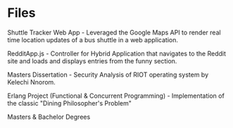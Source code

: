 # Files

Shuttle Tracker Web App - Leveraged the Google Maps API to render real time location updates of a bus shuttle in a web application.

RedditApp.js - Controller for Hybrid Application that navigates to the Reddit site and loads and displays entries from the funny section.

Masters Dissertation - Security Analysis of RIOT operating system by Kelechi Nnorom.

Erlang Project (Functional & Concurrent Programming) - Implementation of the classic "Dining Philosopher's Problem"

Masters & Bachelor Degrees
